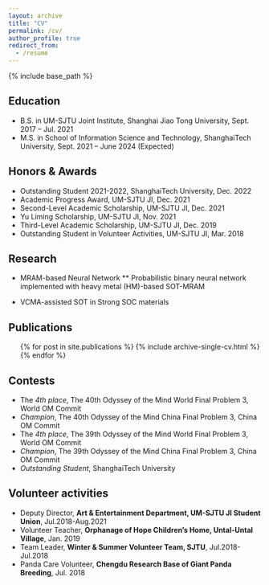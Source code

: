 ```yaml
---
layout: archive
title: "CV"
permalink: /cv/
author_profile: true
redirect_from:
  - /resume
---
```


{% include base_path %}

Education
------
* B.S. in UM-SJTU Joint Institute, Shanghai Jiao Tong University, Sept. 2017 – Jul. 2021
* M.S. in School of Information Science and Technology, ShanghaiTech University, Sept. 2021 – June 2024 (Expected)

Honors & Awards
------
* Outstanding Student 2021-2022, ShanghaiTech University, Dec. 2022
* Academic Progress Award, UM-SJTU JI, Dec. 2021
* Second-Level Academic Scholarship, UM-SJTU JI, Dec. 2021
* Yu Liming Scholarship, UM-SJTU JI, Nov. 2021
* Third-Level Academic Scholarship, UM-SJTU JI, Dec. 2019
* Outstanding Student in Volunteer Activities, UM-SJTU JI, Mar. 2018

Research
------
* MRAM-based Neural Network
** Probabilistic binary neural network implemented with heavy metal (HM)-based SOT-MRAM

* VCMA-assisted SOT in Strong SOC materials

Publications
------
  <ul>{% for post in site.publications %}
    {% include archive-single-cv.html %}
  {% endfor %}</ul>

Contests
------
* The *4th place*, The 40th Odyssey of the Mind World Final Problem 3, World OM Commit
* *Champion*, The 40th Odyssey of the Mind China Final Problem 3, China OM Commit
* The *4th place*, The 39th Odyssey of the Mind World Final Problem 3, World OM Commit
* *Champion*, The 39th Odyssey of the Mind China Final Problem 3, China OM Commit
* *Outstanding Student*, ShanghaiTech University

Volunteer activities
------
* Deputy Director, **Art & Entertainment Department, UM-SJTU JI Student Union**, Jul.2018-Aug.2021
* Volunteer Teacher, **Orphanage of Hope Children’s Home, Untal-Untal Village**, Jan. 2019
* Team Leader, **Winter & Summer Volunteer Team, SJTU**, Jul.2018-Jul.2018
* Panda Care Volunteer, **Chengdu Research Base of Giant Panda Breeding**, Jul. 2018